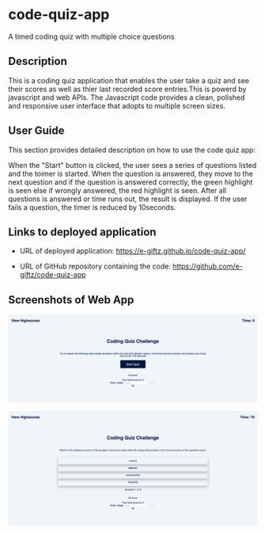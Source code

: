 # code-quiz-app
A timed coding quiz with multiple choice questions

## Description
This is a coding quiz application that enables the user take a quiz and see their scores as well as thier last recorded score entries.This is powerd by javascript and web APIs. 
The Javascript code provides a clean, polished and responsive user interface that adopts to multiple screen sizes.

## User Guide
This section provides detailed description on how to use the code quiz app:

When the "Start" button is clicked, the user sees a series of questions listed and the toimer is started. When the question  is answered, they move to the next question and if the question is  answered correctly, the green highlight is seen else if wrongly answered, the red highlight is seen. 
After all questions is answered or time runs out, the result is displayed. 
If the user fails a question, the timer is reduced by 10seconds.

## Links to deployed application
* URL of deployed application: https://e-giftz.github.io/code-quiz-app/

* URL of GitHub repository containing the code: https://github.com/e-giftz/code-quiz-app

## Screenshots of Web App

![Code Quiz App ](images/CodeQuizApp.png)

![Code Quiz Display ](images/CodeQuizDisplay.png)



